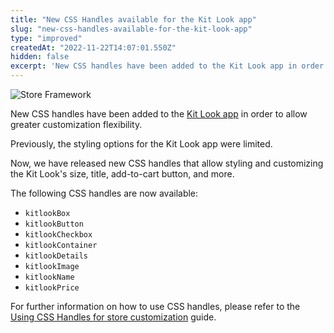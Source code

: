 ```yaml
---
title: "New CSS Handles available for the Kit Look app"
slug: "new-css-handles-available-for-the-kit-look-app"
type: "improved"
createdAt: "2022-11-22T14:07:01.550Z"
hidden: false
excerpt: 'New CSS handles have been added to the Kit Look app in order to allow greater customization flexibility.'
---
```

![Store Framework](https://raw.githubusercontent.com/vtexdocs/dev-portal-content/main/images/new-css-handles-available-for-the-kit-look-app-0.png)

New CSS handles have been added to the [Kit Look app](https://developers.vtex.com/vtex-developer-docs/docs/vtexbr-kitlook) in order to allow greater customization flexibility.

Previously, the styling options for the Kit Look app were limited.

Now, we have released new CSS handles that allow styling and customizing the Kit Look's size, title, add-to-cart button, and more.

The following CSS handles are now available:

- `kitlookBox`
- `kitlookButton`
- `kitlookCheckbox`
- `kitlookContainer`
- `kitlookDetails`
- `kitlookImage`
- `kitlookName`
- `kitlookPrice`

For further information on how to use CSS handles, please refer to the [Using CSS Handles for store customization](https://developers.vtex.com/vtex-developer-docs/docs/vtex-io-documentation-using-css-handles-for-store-customization) guide.
